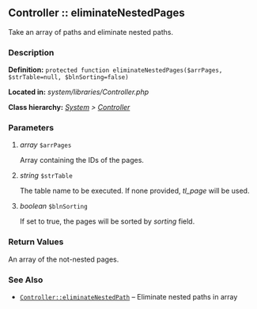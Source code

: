 
Controller :: eliminateNestedPages
-------------------------------------------

Take an array of paths and eliminate nested paths.


### Description ###

**Definition:** `protected function eliminateNestedPages($arrPages, $strTable=null, $blnSorting=false)`

**Located in:** *system/libraries/Controller.php*

**Class hierarchy:** *[System](../System.md) > [Controller](../Controller.md)*


### Parameters ###

1. *array* `$arrPages`

	Array containing the IDs of the pages.

2. *string* `$strTable`

	The table name to be executed. If none provided, *tl_page* will be used.

3. *boolean* `$blnSorting`

	If set to true, the pages will be sorted by *sorting* field.


### Return Values ###

An array of the not-nested pages.


### See Also ###

- [`Controller::eliminateNestedPath`](eliminateNestedPaths.md) – Eliminate nested paths in array

